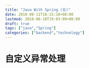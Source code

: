 ```yaml
---
title: "Java With Spring (五)"
date: 2018-08-11T16:15:10+08:00
lastmod: 2018-08-18T19:03:09+08:00
draft: true
tags: ["java","Spring"]
categories: ["backend","technology"]
---
```


# 自定义异常处理


